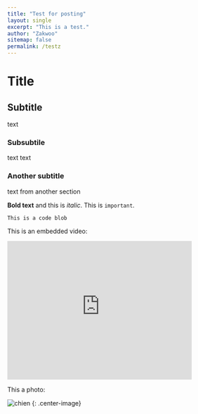 ```yaml
---
title: "Test for posting"
layout: single
excerpt: "This is a test."
author: "Zakwoo"
sitemap: false
permalink: /testz
---
```


# Title

## Subtitle
text

### Subsubtile
text text

### Another subtitle
text from another section

**Bold text** and this is *italic*. This is `important`.

```
This is a code blob
```

This is an embedded video:

<iframe width="420" height="315" src="http://www.youtube.com/embed/dQw4w9WgXcQ" frameborder="0" allowfullscreen> </iframe>

This a photo:


![chien](http://www.votipets.com/images/chien.jpg "Labradocteur") {: .center-image}
